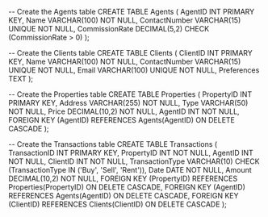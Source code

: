 -- Create the Agents table
CREATE TABLE Agents (
    AgentID INT PRIMARY KEY,
    Name VARCHAR(100) NOT NULL,
    ContactNumber VARCHAR(15) UNIQUE NOT NULL,
    CommissionRate DECIMAL(5,2) CHECK (CommissionRate > 0)
);

-- Create the Clients table
CREATE TABLE Clients (
    ClientID INT PRIMARY KEY,
    Name VARCHAR(100) NOT NULL,
    ContactNumber VARCHAR(15) UNIQUE NOT NULL,
    Email VARCHAR(100) UNIQUE NOT NULL,
    Preferences TEXT
);

-- Create the Properties table
CREATE TABLE Properties (
    PropertyID INT PRIMARY KEY,
    Address VARCHAR(255) NOT NULL,
    Type VARCHAR(50) NOT NULL,
    Price DECIMAL(10,2) NOT NULL,
    AgentID INT NOT NULL,
    FOREIGN KEY (AgentID) REFERENCES Agents(AgentID) ON DELETE CASCADE
);

-- Create the Transactions table
CREATE TABLE Transactions (
    TransactionID INT PRIMARY KEY,
    PropertyID INT NOT NULL,
    AgentID INT NOT NULL,
    ClientID INT NOT NULL,
    TransactionType VARCHAR(10) CHECK (TransactionType IN ('Buy', 'Sell', 'Rent')),
    Date DATE NOT NULL,
    Amount DECIMAL(10,2) NOT NULL,
    FOREIGN KEY (PropertyID) REFERENCES Properties(PropertyID) ON DELETE CASCADE,
    FOREIGN KEY (AgentID) REFERENCES Agents(AgentID) ON DELETE CASCADE,
    FOREIGN KEY (ClientID) REFERENCES Clients(ClientID) ON DELETE CASCADE
);
